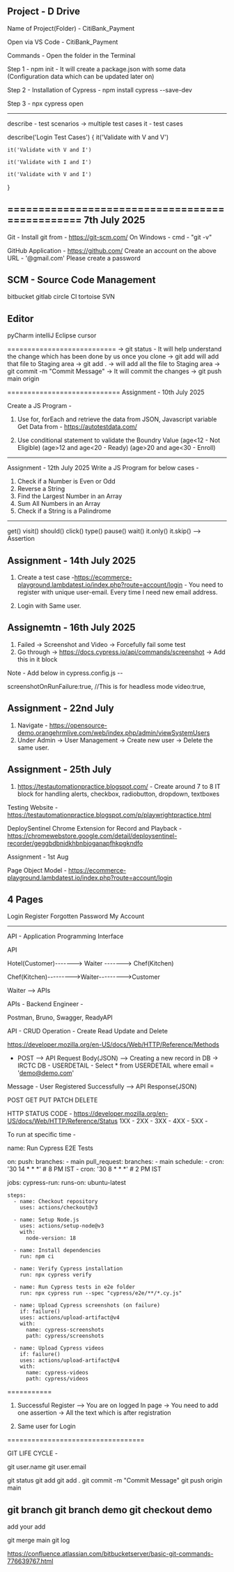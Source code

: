Project - D Drive
-----------------

Name of Project(Folder) - CitiBank_Payment

Open via VS Code - CitiBank_Payment

Commands - Open the folder in the Terminal  

Step 1 - npm init - It will create a package.json with some data (Configuration data which can be updated later on)

Step 2 - Installation of Cypress - npm install cypress --save-dev

Step 3 - npx cypress open 

-------------------------
describe - test scenarios -> multiple test cases
it - test cases

describe('Login Test Cases')
{
    it('Validate with V and V')

    it('Validate with V and I')

    it('Validate with I and I')

    it('Validate with V and I')

}


===============================================
7th July 2025
-------------

Git - Install git from - https://git-scm.com/
On Windows - cmd - "git -v"


GitHub Application - https://github.com/ 
Create an account on the above URL - '@gmail.com'
Please create a password

SCM - Source Code Management
---------------------------

bitbucket
gitlab
circle CI
tortoise SVN

Editor
------
pyCharm
intelliJ
Eclipse
cursor

===========================
-> git status - It will help understand the change which has been done by us once you clone
-> git add <filename> will add that file to Staging area
-> git add . -> will add all the file to Staging area
-> git commit -m "Commit Message" -> It will commit the changes
-> git push main origin

============================
Assignment - 10th July 2025 

Create a JS Program - 

1. Use for, forEach and retrieve the data from JSON, Javascript variable
Get Data from - https://autotestdata.com/

2. Use conditional statement to validate the Boundry Value 
(age<12 - Not Eligible)
(age>12 and age<20 - Ready)
(age>20 and age<30 - Enroll)

------------------------------------------------------------
Assignment - 12th July 2025
Write a JS Program for below cases - 
1. Check if a Number is Even or Odd
2. Reverse a String
3. Find the Largest Number in an Array
4. Sum All Numbers in an Array
5. Check if a String is a Palindrome

-------------------------------------------------------------
get()
visit()
should()
click()
type()
pause()
wait()
it.only()
it.skip()
--> Assertion

Assignment - 14th July 2025
---------------------------
1. Create a test case -https://ecommerce-playground.lambdatest.io/index.php?route=account/login - You need to register with unique user-email. Every time I need new email address.

2. Login with Same user.

Assignemtn - 16th July 2025
---------------------------

1. Failed -> Screenshot and Video -> Forcefully fail some test
2. Go through -> https://docs.cypress.io/api/commands/screenshot -> Add this in it block 

Note - Add below in cypress.config.js --

screenshotOnRunFailure:true, //This is for headless mode
video:true,


Assignment - 22nd July
----------------------
1. Navigate - https://opensource-demo.orangehrmlive.com/web/index.php/admin/viewSystemUsers
2. Under Admin -> User Management -> Create new user -> Delete the same user.


Assignment - 25th July
----------------------

1. https://testautomationpractice.blogspot.com/ - Create around 7 to 8 IT block for handling alerts, checkbox, radiobutton, dropdown, textboxes


Testing Website - https://testautomationpractice.blogspot.com/p/playwrightpractice.html



DeploySentinel Chrome Extension for Record and Playback - https://chromewebstore.google.com/detail/deploysentinel-recorder/geggbdbnidkhbnbjoganapfhkpgkndfo


Assignment - 1st Aug

Page Object Model - 
https://ecommerce-playground.lambdatest.io/index.php?route=account/login

4 Pages
-------
Login
Register
Forgotten Password
My Account

----------------------------------------------------------------------- 

API - Application Programming Interface

API

Hotel(Customer)-------> Waiter -------> Chef(Kitchen)

Chef(Kitchen)--------->Waiter--------->Customer

Waiter --> APIs

APIs - Backend Engineer -

Postman, Bruno, Swagger, ReadyAPI

API - CRUD Operation - Create Read Update and Delete

https://developer.mozilla.org/en-US/docs/Web/HTTP/Reference/Methods

- POST --> API Request Body(JSON) --> 
Creating a new record in DB -> IRCTC DB - USERDETAIL - Select * from USERDETAIL where email = 'demo@demo.com'

Message - User Registered Successfully --> API Response(JSON)

POST
GET
PUT
PATCH
DELETE

HTTP STATUS CODE - https://developer.mozilla.org/en-US/docs/Web/HTTP/Reference/Status
1XX - 
2XX - 
3XX - 
4XX - 
5XX - 


To run at specific time -

name: Run Cypress E2E Tests

on:
  push:
    branches:
      - main
  pull_request:
    branches:
      - main
  schedule:
    - cron: '30 14 * * *' # 8 PM IST
    - cron: '30 8 * * *'  # 2 PM IST

jobs:
  cypress-run:
    runs-on: ubuntu-latest

    steps:
      - name: Checkout repository
        uses: actions/checkout@v3

      - name: Setup Node.js
        uses: actions/setup-node@v3
        with:
          node-version: 18

      - name: Install dependencies
        run: npm ci

      - name: Verify Cypress installation
        run: npx cypress verify

      - name: Run Cypress tests in e2e folder
        run: npx cypress run --spec "cypress/e2e/**/*.cy.js"

      - name: Upload Cypress screenshots (on failure)
        if: failure()
        uses: actions/upload-artifact@v4
        with:
          name: cypress-screenshots
          path: cypress/screenshots

      - name: Upload Cypress videos
        if: failure()
        uses: actions/upload-artifact@v4
        with:
          name: cypress-videos
          path: cypress/videos


===========
1. Successful Register --> You are on logged In page -> You need to add one assertion -> All the text which is after registration


2. Same user for Login

==================================

GIT LIFE CYCLE -

git user.name 
git user.email

git status
git add <filepath>
git add .
git commit -m "Commit Message"
git push origin main


git branch
git branch demo
git checkout demo
-----
add your add

git merge main
git log

https://confluence.atlassian.com/bitbucketserver/basic-git-commands-776639767.html



